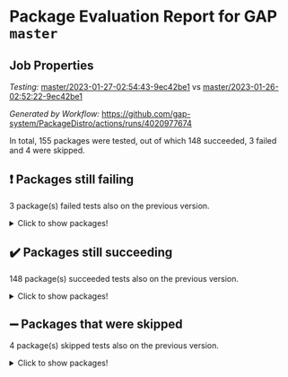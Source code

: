 # Package Evaluation Report for GAP `master`

## Job Properties

*Testing:* [master/2023-01-27-02:54:43-9ec42be1](https://github.com/gap-system/PackageDistro/blob/data/reports/master/2023-01-27-02:54:43-9ec42be1) vs [master/2023-01-26-02:52:22-9ec42be1](https://github.com/gap-system/PackageDistro/blob/data/reports/master/2023-01-26-02:52:22-9ec42be1)

*Generated by Workflow:* https://github.com/gap-system/PackageDistro/actions/runs/4020977674

In total, 155 packages were tested, out of which 148 succeeded, 3 failed and 4 were skipped.

## :exclamation: Packages still failing

3 package(s) failed tests also on the previous version.
<details><summary>Click to show packages!</summary>

- groupoids 1.71 [(failure)](https://github.com/gap-system/PackageDistro/actions/runs/4020977674/jobs/6909593824)
- semigroups 5.2.0 [(failure)](https://github.com/gap-system/PackageDistro/actions/runs/4020977674/jobs/6909598060)
- xmod 2.88 [(failure)](https://github.com/gap-system/PackageDistro/actions/runs/4020977674/jobs/6909600151)
</details>

## :heavy_check_mark: Packages still succeeding

148 package(s) succeeded tests also on the previous version.
<details><summary>Click to show packages!</summary>

- 4ti2interface 2023.01-01 [(success)](https://github.com/gap-system/PackageDistro/actions/runs/4020977674/jobs/6909589181)
- ace 5.6.2 [(success)](https://github.com/gap-system/PackageDistro/actions/runs/4020977674/jobs/6909589273)
- aclib 1.3.2 [(success)](https://github.com/gap-system/PackageDistro/actions/runs/4020977674/jobs/6909589372)
- agt 0.3.1 [(success)](https://github.com/gap-system/PackageDistro/actions/runs/4020977674/jobs/6909589467)
- alnuth 3.2.1 [(success)](https://github.com/gap-system/PackageDistro/actions/runs/4020977674/jobs/6909589528)
- anupq 3.3.0 [(success)](https://github.com/gap-system/PackageDistro/actions/runs/4020977674/jobs/6909589578)
- atlasrep 2.1.6 [(success)](https://github.com/gap-system/PackageDistro/actions/runs/4020977674/jobs/6909589688)
- autodoc 2022.10.20 [(success)](https://github.com/gap-system/PackageDistro/actions/runs/4020977674/jobs/6909589764)
- automata 1.15 [(success)](https://github.com/gap-system/PackageDistro/actions/runs/4020977674/jobs/6909589840)
- automgrp 1.3.2 [(success)](https://github.com/gap-system/PackageDistro/actions/runs/4020977674/jobs/6909589914)
- autpgrp 1.11 [(success)](https://github.com/gap-system/PackageDistro/actions/runs/4020977674/jobs/6909589995)
- cap 2023.01-09 [(success)](https://github.com/gap-system/PackageDistro/actions/runs/4020977674/jobs/6909590082)
- caratinterface 2.3.4 [(success)](https://github.com/gap-system/PackageDistro/actions/runs/4020977674/jobs/6909590158)
- cddinterface 2022.11.01 [(success)](https://github.com/gap-system/PackageDistro/actions/runs/4020977674/jobs/6909590264)
- circle 1.6.5 [(success)](https://github.com/gap-system/PackageDistro/actions/runs/4020977674/jobs/6909590345)
- classicpres 1.22 [(success)](https://github.com/gap-system/PackageDistro/actions/runs/4020977674/jobs/6909590427)
- cohomolo 1.6.11 [(success)](https://github.com/gap-system/PackageDistro/actions/runs/4020977674/jobs/6909590518)
- congruence 1.2.4 [(success)](https://github.com/gap-system/PackageDistro/actions/runs/4020977674/jobs/6909590597)
- corelg 1.56 [(success)](https://github.com/gap-system/PackageDistro/actions/runs/4020977674/jobs/6909590686)
- crime 1.6 [(success)](https://github.com/gap-system/PackageDistro/actions/runs/4020977674/jobs/6909590791)
- crisp 1.4.6 [(success)](https://github.com/gap-system/PackageDistro/actions/runs/4020977674/jobs/6909590877)
- crypting 0.10.4 [(success)](https://github.com/gap-system/PackageDistro/actions/runs/4020977674/jobs/6909590942)
- cryst 4.1.25 [(success)](https://github.com/gap-system/PackageDistro/actions/runs/4020977674/jobs/6909591026)
- crystcat 1.1.10 [(success)](https://github.com/gap-system/PackageDistro/actions/runs/4020977674/jobs/6909591100)
- ctbllib 1.3.4 [(success)](https://github.com/gap-system/PackageDistro/actions/runs/4020977674/jobs/6909591202)
- cubefree 1.19 [(success)](https://github.com/gap-system/PackageDistro/actions/runs/4020977674/jobs/6909591315)
- curlinterface 2.3.1 [(success)](https://github.com/gap-system/PackageDistro/actions/runs/4020977674/jobs/6909591389)
- cvec 2.7.6 [(success)](https://github.com/gap-system/PackageDistro/actions/runs/4020977674/jobs/6909591469)
- datastructures 0.3.0 [(success)](https://github.com/gap-system/PackageDistro/actions/runs/4020977674/jobs/6909591536)
- deepthought 1.0.6 [(success)](https://github.com/gap-system/PackageDistro/actions/runs/4020977674/jobs/6909591610)
- design 1.7 [(success)](https://github.com/gap-system/PackageDistro/actions/runs/4020977674/jobs/6909591700)
- difsets 2.3.1 [(success)](https://github.com/gap-system/PackageDistro/actions/runs/4020977674/jobs/6909591781)
- digraphs 1.6.1 [(success)](https://github.com/gap-system/PackageDistro/actions/runs/4020977674/jobs/6909591857)
- edim 1.3.6 [(success)](https://github.com/gap-system/PackageDistro/actions/runs/4020977674/jobs/6909591918)
- example 4.3.3 [(success)](https://github.com/gap-system/PackageDistro/actions/runs/4020977674/jobs/6909591978)
- examplesforhomalg 2022.11-01 [(success)](https://github.com/gap-system/PackageDistro/actions/runs/4020977674/jobs/6909592045)
- factint 1.6.3 [(success)](https://github.com/gap-system/PackageDistro/actions/runs/4020977674/jobs/6909592122)
- ferret 1.0.9 [(success)](https://github.com/gap-system/PackageDistro/actions/runs/4020977674/jobs/6909592196)
- fga 1.4.0 [(success)](https://github.com/gap-system/PackageDistro/actions/runs/4020977674/jobs/6909592297)
- fining 1.5.4 [(success)](https://github.com/gap-system/PackageDistro/actions/runs/4020977674/jobs/6909592394)
- float 1.0.3 [(success)](https://github.com/gap-system/PackageDistro/actions/runs/4020977674/jobs/6909592505)
- format 1.4.3 [(success)](https://github.com/gap-system/PackageDistro/actions/runs/4020977674/jobs/6909592620)
- forms 1.2.9 [(success)](https://github.com/gap-system/PackageDistro/actions/runs/4020977674/jobs/6909592688)
- fplsa 1.2.6 [(success)](https://github.com/gap-system/PackageDistro/actions/runs/4020977674/jobs/6909592769)
- fr 2.4.12 [(success)](https://github.com/gap-system/PackageDistro/actions/runs/4020977674/jobs/6909592864)
- francy 1.2.5 [(success)](https://github.com/gap-system/PackageDistro/actions/runs/4020977674/jobs/6909592949)
- fwtree 1.3 [(success)](https://github.com/gap-system/PackageDistro/actions/runs/4020977674/jobs/6909593043)
- gapdoc 1.6.6 [(success)](https://github.com/gap-system/PackageDistro/actions/runs/4020977674/jobs/6909593117)
- gauss 2023.01-01 [(success)](https://github.com/gap-system/PackageDistro/actions/runs/4020977674/jobs/6909593196)
- gaussforhomalg 2022.08-03 [(success)](https://github.com/gap-system/PackageDistro/actions/runs/4020977674/jobs/6909593284)
- gbnp 1.0.5 [(success)](https://github.com/gap-system/PackageDistro/actions/runs/4020977674/jobs/6909593375)
- generalizedmorphismsforcap 2022.12-01 [(success)](https://github.com/gap-system/PackageDistro/actions/runs/4020977674/jobs/6909593460)
- genss 1.6.8 [(success)](https://github.com/gap-system/PackageDistro/actions/runs/4020977674/jobs/6909593545)
- gradedmodules 2022.09-02 [(success)](https://github.com/gap-system/PackageDistro/actions/runs/4020977674/jobs/6909593627)
- gradedringforhomalg 2022.11-01 [(success)](https://github.com/gap-system/PackageDistro/actions/runs/4020977674/jobs/6909593696)
- grape 4.9.0 [(success)](https://github.com/gap-system/PackageDistro/actions/runs/4020977674/jobs/6909593764)
- grpconst 2.6.3 [(success)](https://github.com/gap-system/PackageDistro/actions/runs/4020977674/jobs/6909593881)
- guarana 0.96.3 [(success)](https://github.com/gap-system/PackageDistro/actions/runs/4020977674/jobs/6909593971)
- guava 3.18 [(success)](https://github.com/gap-system/PackageDistro/actions/runs/4020977674/jobs/6909594050)
- hap 1.49 [(success)](https://github.com/gap-system/PackageDistro/actions/runs/4020977674/jobs/6909594127)
- hapcryst 0.1.15 [(success)](https://github.com/gap-system/PackageDistro/actions/runs/4020977674/jobs/6909594189)
- hecke 1.5.3 [(success)](https://github.com/gap-system/PackageDistro/actions/runs/4020977674/jobs/6909594267)
- help 3.5 [(success)](https://github.com/gap-system/PackageDistro/actions/runs/4020977674/jobs/6909594330)
- homalg 2022.12-02 [(success)](https://github.com/gap-system/PackageDistro/actions/runs/4020977674/jobs/6909594389)
- homalgtocas 2022.11-02 [(success)](https://github.com/gap-system/PackageDistro/actions/runs/4020977674/jobs/6909594448)
- idrel 2.44 [(success)](https://github.com/gap-system/PackageDistro/actions/runs/4020977674/jobs/6909594535)
- images 1.3.1 [(success)](https://github.com/gap-system/PackageDistro/actions/runs/4020977674/jobs/6909594608)
- intpic 0.3.0 [(success)](https://github.com/gap-system/PackageDistro/actions/runs/4020977674/jobs/6909594705)
- io 4.8.0 [(success)](https://github.com/gap-system/PackageDistro/actions/runs/4020977674/jobs/6909594785)
- io_forhomalg 2022.11-01 [(success)](https://github.com/gap-system/PackageDistro/actions/runs/4020977674/jobs/6909594866)
- irredsol 1.4.4 [(success)](https://github.com/gap-system/PackageDistro/actions/runs/4020977674/jobs/6909594951)
- json 2.1.1 [(success)](https://github.com/gap-system/PackageDistro/actions/runs/4020977674/jobs/6909594999)
- jupyterkernel 1.4.1 [(success)](https://github.com/gap-system/PackageDistro/actions/runs/4020977674/jobs/6909595049)
- jupyterviz 1.5.6 [(success)](https://github.com/gap-system/PackageDistro/actions/runs/4020977674/jobs/6909595110)
- kan 1.34 [(success)](https://github.com/gap-system/PackageDistro/actions/runs/4020977674/jobs/6909595173)
- kbmag 1.5.11 [(success)](https://github.com/gap-system/PackageDistro/actions/runs/4020977674/jobs/6909595258)
- laguna 3.9.5 [(success)](https://github.com/gap-system/PackageDistro/actions/runs/4020977674/jobs/6909595339)
- liealgdb 2.2.1 [(success)](https://github.com/gap-system/PackageDistro/actions/runs/4020977674/jobs/6909595400)
- liepring 2.8 [(success)](https://github.com/gap-system/PackageDistro/actions/runs/4020977674/jobs/6909595469)
- liering 2.4.2 [(success)](https://github.com/gap-system/PackageDistro/actions/runs/4020977674/jobs/6909595535)
- linearalgebraforcap 2023.01-03 [(success)](https://github.com/gap-system/PackageDistro/actions/runs/4020977674/jobs/6909595596)
- localizeringforhomalg 2022.11-01 [(success)](https://github.com/gap-system/PackageDistro/actions/runs/4020977674/jobs/6909595653)
- loops 3.4.3 [(success)](https://github.com/gap-system/PackageDistro/actions/runs/4020977674/jobs/6909595717)
- lpres 1.0.3 [(success)](https://github.com/gap-system/PackageDistro/actions/runs/4020977674/jobs/6909595771)
- majoranaalgebras 1.5.1 [(success)](https://github.com/gap-system/PackageDistro/actions/runs/4020977674/jobs/6909595841)
- mapclass 1.4.6 [(success)](https://github.com/gap-system/PackageDistro/actions/runs/4020977674/jobs/6909595957)
- matgrp 0.70 [(success)](https://github.com/gap-system/PackageDistro/actions/runs/4020977674/jobs/6909596028)
- matricesforhomalg 2023.01-01 [(success)](https://github.com/gap-system/PackageDistro/actions/runs/4020977674/jobs/6909596100)
- modisom 2.5.3 [(success)](https://github.com/gap-system/PackageDistro/actions/runs/4020977674/jobs/6909596174)
- modulepresentationsforcap 2022.12-01 [(success)](https://github.com/gap-system/PackageDistro/actions/runs/4020977674/jobs/6909596237)
- modules 2022.11-01 [(success)](https://github.com/gap-system/PackageDistro/actions/runs/4020977674/jobs/6909596295)
- monoidalcategories 2022.12-01 [(success)](https://github.com/gap-system/PackageDistro/actions/runs/4020977674/jobs/6909596359)
- nconvex 2022.09-01 [(success)](https://github.com/gap-system/PackageDistro/actions/runs/4020977674/jobs/6909596426)
- nilmat 1.4.2 [(success)](https://github.com/gap-system/PackageDistro/actions/runs/4020977674/jobs/6909596486)
- nock 1.5 [(success)](https://github.com/gap-system/PackageDistro/actions/runs/4020977674/jobs/6909596550)
- normalizinterface 1.3.5 [(success)](https://github.com/gap-system/PackageDistro/actions/runs/4020977674/jobs/6909596602)
- nq 2.5.9 [(success)](https://github.com/gap-system/PackageDistro/actions/runs/4020977674/jobs/6909596657)
- numericalsgps 1.3.1 [(success)](https://github.com/gap-system/PackageDistro/actions/runs/4020977674/jobs/6909596720)
- openmath 11.5.2 [(success)](https://github.com/gap-system/PackageDistro/actions/runs/4020977674/jobs/6909596816)
- orb 4.9.0 [(success)](https://github.com/gap-system/PackageDistro/actions/runs/4020977674/jobs/6909596866)
- packagemanager 1.3.2 [(success)](https://github.com/gap-system/PackageDistro/actions/runs/4020977674/jobs/6909596928)
- patternclass 2.4.3 [(success)](https://github.com/gap-system/PackageDistro/actions/runs/4020977674/jobs/6909596990)
- permut 2.0.4 [(success)](https://github.com/gap-system/PackageDistro/actions/runs/4020977674/jobs/6909597039)
- polenta 1.3.10 [(success)](https://github.com/gap-system/PackageDistro/actions/runs/4020977674/jobs/6909597095)
- polymaking 0.8.6 [(success)](https://github.com/gap-system/PackageDistro/actions/runs/4020977674/jobs/6909597148)
- primgrp 3.4.3 [(success)](https://github.com/gap-system/PackageDistro/actions/runs/4020977674/jobs/6909597190)
- profiling 2.5.2 [(success)](https://github.com/gap-system/PackageDistro/actions/runs/4020977674/jobs/6909597239)
- qpa 1.34 [(success)](https://github.com/gap-system/PackageDistro/actions/runs/4020977674/jobs/6909597293)
- quagroup 1.8.3 [(success)](https://github.com/gap-system/PackageDistro/actions/runs/4020977674/jobs/6909597386)
- radiroot 2.9 [(success)](https://github.com/gap-system/PackageDistro/actions/runs/4020977674/jobs/6909597438)
- rcwa 4.7.1 [(success)](https://github.com/gap-system/PackageDistro/actions/runs/4020977674/jobs/6909597492)
- rds 1.8 [(success)](https://github.com/gap-system/PackageDistro/actions/runs/4020977674/jobs/6909597545)
- recog 1.4.2 [(success)](https://github.com/gap-system/PackageDistro/actions/runs/4020977674/jobs/6909597591)
- repndecomp 1.3.0 [(success)](https://github.com/gap-system/PackageDistro/actions/runs/4020977674/jobs/6909597657)
- repsn 3.1.0 [(success)](https://github.com/gap-system/PackageDistro/actions/runs/4020977674/jobs/6909597734)
- resclasses 4.7.3 [(success)](https://github.com/gap-system/PackageDistro/actions/runs/4020977674/jobs/6909597801)
- ringsforhomalg 2022.11-01 [(success)](https://github.com/gap-system/PackageDistro/actions/runs/4020977674/jobs/6909597869)
- sco 2022.09-01 [(success)](https://github.com/gap-system/PackageDistro/actions/runs/4020977674/jobs/6909597930)
- scscp 2.4.0 [(success)](https://github.com/gap-system/PackageDistro/actions/runs/4020977674/jobs/6909598005)
- sglppow 2.3 [(success)](https://github.com/gap-system/PackageDistro/actions/runs/4020977674/jobs/6909598118)
- sgpviz 0.999.5 [(success)](https://github.com/gap-system/PackageDistro/actions/runs/4020977674/jobs/6909598183)
- simpcomp 2.1.14 [(success)](https://github.com/gap-system/PackageDistro/actions/runs/4020977674/jobs/6909598270)
- singular 2022.09.23 [(success)](https://github.com/gap-system/PackageDistro/actions/runs/4020977674/jobs/6909598336)
- sl2reps 1.1 [(success)](https://github.com/gap-system/PackageDistro/actions/runs/4020977674/jobs/6909598405)
- sla 1.5.3 [(success)](https://github.com/gap-system/PackageDistro/actions/runs/4020977674/jobs/6909598466)
- smallgrp 1.5.1 [(success)](https://github.com/gap-system/PackageDistro/actions/runs/4020977674/jobs/6909598540)
- smallsemi 0.6.13 [(success)](https://github.com/gap-system/PackageDistro/actions/runs/4020977674/jobs/6909598613)
- sonata 2.9.6 [(success)](https://github.com/gap-system/PackageDistro/actions/runs/4020977674/jobs/6909598701)
- sophus 1.27 [(success)](https://github.com/gap-system/PackageDistro/actions/runs/4020977674/jobs/6909598829)
- spinsym 1.5.2 [(success)](https://github.com/gap-system/PackageDistro/actions/runs/4020977674/jobs/6909598900)
- standardff 0.9.4 [(success)](https://github.com/gap-system/PackageDistro/actions/runs/4020977674/jobs/6909598990)
- symbcompcc 1.3.2 [(success)](https://github.com/gap-system/PackageDistro/actions/runs/4020977674/jobs/6909599065)
- thelma 1.3 [(success)](https://github.com/gap-system/PackageDistro/actions/runs/4020977674/jobs/6909599141)
- tomlib 1.2.9 [(success)](https://github.com/gap-system/PackageDistro/actions/runs/4020977674/jobs/6909599243)
- toolsforhomalg 2022.12-01 [(success)](https://github.com/gap-system/PackageDistro/actions/runs/4020977674/jobs/6909599331)
- toric 1.9.5 [(success)](https://github.com/gap-system/PackageDistro/actions/runs/4020977674/jobs/6909599417)
- toricvarieties 2022.07.13 [(success)](https://github.com/gap-system/PackageDistro/actions/runs/4020977674/jobs/6909599489)
- transgrp 3.6.3 [(success)](https://github.com/gap-system/PackageDistro/actions/runs/4020977674/jobs/6909599577)
- ugaly 4.0.3 [(success)](https://github.com/gap-system/PackageDistro/actions/runs/4020977674/jobs/6909599657)
- unipot 1.5 [(success)](https://github.com/gap-system/PackageDistro/actions/runs/4020977674/jobs/6909599737)
- unitlib 4.1.0 [(success)](https://github.com/gap-system/PackageDistro/actions/runs/4020977674/jobs/6909599808)
- utils 0.81 [(success)](https://github.com/gap-system/PackageDistro/actions/runs/4020977674/jobs/6909599871)
- uuid 0.7 [(success)](https://github.com/gap-system/PackageDistro/actions/runs/4020977674/jobs/6909599949)
- walrus 0.9991 [(success)](https://github.com/gap-system/PackageDistro/actions/runs/4020977674/jobs/6909600019)
- wedderga 4.10.2 [(success)](https://github.com/gap-system/PackageDistro/actions/runs/4020977674/jobs/6909600088)
- xmodalg 1.23 [(success)](https://github.com/gap-system/PackageDistro/actions/runs/4020977674/jobs/6909600209)
- yangbaxter 0.10.2 [(success)](https://github.com/gap-system/PackageDistro/actions/runs/4020977674/jobs/6909600284)
- zeromqinterface 0.14 [(success)](https://github.com/gap-system/PackageDistro/actions/runs/4020977674/jobs/6909600358)
</details>

## :heavy_minus_sign: Packages that were skipped

4 package(s) skipped tests also on the previous version.
<details><summary>Click to show packages!</summary>

- browse 1.8.20 [(skipped)](https://github.com/gap-system/PackageDistro/actions/runs/4020977674/jobs/6909433626)
- itc 1.5.1 [(skipped)](https://github.com/gap-system/PackageDistro/actions/runs/4020977674/jobs/6909433626)
- polycyclic 2.16 [(skipped)](https://github.com/gap-system/PackageDistro/actions/runs/4020977674/jobs/6909433626)
- xgap 4.31 [(skipped)](https://github.com/gap-system/PackageDistro/actions/runs/4020977674/jobs/6909433626)
</details>

